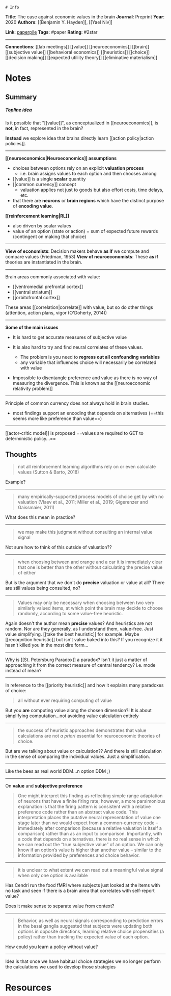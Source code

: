 	# Info
**Title**: The case against economic values in the brain
**Journal**: Preprint
**Year**: 2020
**Authors**: [[Benjamin Y. Hayden]], [[Yael Niv]]

**Link**: [paperpile](chrome-extension://bomfdkbfpdhijjbeoicnfhjbdhncfhig/view.html?mp=UUPBtOaP)
**Tags**: #paper
**Rating**: #2star 

---
**Connections**:
[[lab meetings]]
[[value]]
[[neuroeconomics]]
[[brain]]
[[subjective value]]
[[behavioral economics]]
[[heuristics]]
[[choice]]
[[decision making]]
[[expected utiliity theory]]
[[eliminative materialism]]

# Notes
## Summary
##### Topline idea
Is it possible that "[[value]]", as conceptualized in [[neuroeconomics]], is **not**, in fact, represented in the brain?

**Instead** we explore idea that brains directly learn [[action policy|action policies]].

---

**[[neuroeconomics|Neuroeconomics]] assumptions**
- choices between options rely on an explicit **valuation process**
	- i.e. brain assigns values to each option and then chooses among
- [[value]] is a single **scalar** quantity
- [[common currency]] concept
	- valuation applies not just to goods but also effort costs, time delays, etc.
- that there are **neurons** or **brain regions** which have the distinct purpose of **encoding value**.

**[[reinforcement learning|RL]]**
- also driven by scalar values
- value of an option (state or action) = sum of expected future rewards (contingent on making that choice)

---

**View of economists**: Decision makers behave **as if** we compute and compare values (Friedman, 1953)
**View of neuroeconomists**: These **as if** theories are instantiated in the brain.

---

Brain areas commonly associated with value:
- [[ventromedial prefrontal cortex]]
- [[ventral striatum]]
- [[orbitofrontal cortex]]

These areas [[correlation|correlate]] with value, but so do other things (attention, action plans, vigor (O'Doherty, 2014))

---

**Some of the main issues**

- It is hard to get accurate measures of subjective value

- It is also hard to try and find neural correlates of these values. 
	- The problem is you need to **regress out all confounding variables**
	- any variable that influences choice will necessarily be correlated with value

- Impossible to disentangle preference and value as there is no way of measuring the divergence. This is known as the [[neuroeconomic relativity problem]]

---

Principle of common currency does not always hold in brain studies. 
- most findings support an encoding that depends on alternatives (==this seems more like preference than value==)

---

[[actor-critic model]] is proposed
==values are required to GET to deterministic policy...==


## Thoughts
>not all reinforcement learning algorithms rely on or even calculate values 
(Sutton & Barto, 2018)

Example?

---
>many empirically-supported process models of choice get by 
with no valuation (Vlaev et al., 2011; Miller et al., 2019; Gigerenzer and Gaissmaier, 2011)

What does this mean in practice?

---

>we may make this judgment without consulting an internal value signal

Not sure how to think of this outside of valuation??

---

>when choosing between and orange and a car it is immediately clear that one is better than the other without calculating the precise value of either

But is the argument that we don't do **precise** valuation or value at all? There are still values being consulted, no?

---

>Values may only be necessary when choosing between two very similarly valued items, at which point the brain may decide to choose randomly, according to some value-free heuristic.

Again doesn't the author mean **precise** values? And heuristics are not random. Nor are they generally, as I understand them, value-free. Just value simplifying. [[take the best heuristic]] for example. Maybe [[recognition heuristic]] but isn't value baked into this? If you recognize it it hasn't killed you in the most dire form...

---

Why is [[St. Petersburg Paradox]] a paradox? Isn't it just a matter of approaching it from the correct measure of central tendency? i.e. mode instead of mean?

---

In reference to the [[priority heuristic]] and how it explains many paradoxes of choice:

>all without ever requiring computing of value

But you **are** computing value along the chosen dimension?! It is about simplifying computation...not avoiding value calculation entirely

---

>the success of heuristic approaches demonstrates that value calculations are not *a priori* essential for neuroeconomic theories of choice.

But are we talking about value or calculation?? And there is still calculation in the sense of comparing the individual values. Just a simplification.

---

Like the bees as real world DDM...n option DDM ;)

---

On **value** and **subjective preference**
>One might interpret this finding as reflecting simple range adaptation of neurons that have a finite firing rate; however, a more parsimonious explanation is that the firing pattern is consistent with a relative preference code rather than an abstract value code. This interpretation places the putative neural representation of value one stage later than we would expect from a common-currency code – immediately after comparison (because a relative valuation is itself a comparison) rather than as an input to comparison. Importantly, with a code that depends on alternatives, there is no real sense in which we can read out the “true subjective value” of an option. We can only know if an option’s value is higher than another value – similar to the information provided by preferences and choice behavior. 

---

>it is unclear to what extent we can read out a meaningful value signal when only one option is available

Has Cendri run the food fMRI where subjects just looked at the items with no task and seen if there is a brain airea that correlates with self-report value?

Does it make sense to separate value from context?

---

>Behavior, as well as neural signals corresponding to prediction errors in the basal ganglia suggested that subjects were updating both options in opposite directions, learning relative choice propensities (a policy) rather than tracking the expected value of each option.

How could you learn a policy without value?

---

Idea is that once we have habitual choice strategies we no longer perform the calculations we used to develop those strategies



# Resources
